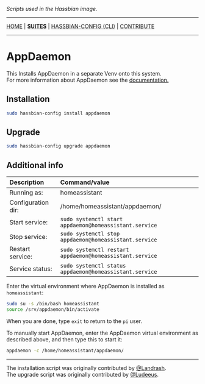 _Scripts used in the Hassbian image._

***

[HOME](/) | [**SUITES**](/suites) | [HASSBIAN-CONFIG (CLI)](/cli) | [CONTRIBUTE](/contribute)

***

# AppDaemon

This Installs AppDaemon in a separate Venv onto this system.  
For more information about AppDaemon see the [documentation.][appdaemon-docs]

## Installation

```bash
sudo hassbian-config install appdaemon
```

## Upgrade

```bash
sudo hassbian-config upgrade appdaemon
```

## Additional info

Description | Command/value
:--- | :---
Running as: | homeassistant
Configuration dir: | /home/homeassistant/appdaemon/
Start service: | `sudo systemctl start appdaemon@homeassistant.service`
Stop service: | `sudo systemctl stop appdaemon@homeassistant.service`
Restart service: | `sudo systemctl restart appdaemon@homeassistant.service`
Service status: | `sudo systemctl status appdaemon@homeassistant.service`

Enter the virtual environment where AppDaemon is installed as `homeassistant`:

```bash
sudo su -s /bin/bash homeassistant
source /srv/appdaemon/bin/activate
```

When you are done, type `exit` to return to the `pi` user.

To manually start AppDaemon, enter the AppDaemon virtual environment as
described above, and then type this to start it:

```bash
appdaemon -c /home/homeassistant/appdaemon/
```

***

The installation script was originally contributed by [@Landrash][landrash].  
The upgrade script was originally contributed by [@Ludeeus][ludeeus].

<!--- Links --->
[appdaemon-docs]: http://appdaemon.readthedocs.io/en/latest/
[landrash]: https://github.com/landrash
[ludeeus]: https://github.com/ludeeus
